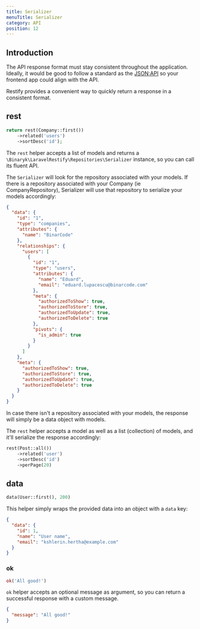 ```yaml
---
title: Serializer
menuTitle: Serializer
category: API
position: 12
---
```


## Introduction

The API response format must stay consistent throughout the application. Ideally, it would be good to follow a standard as
the [JSON:API](https://jsonapi.org/format/) so your frontend app could align with the API.

Restify provides a convenient way to quickly return a response in a consistent format.


## rest

```php
return rest(Company::first())
    ->related('users')
    ->sortDesc('id');
```

The `rest` helper accepts a list of models and returns a `\Binaryk\LaravelRestify\Repositories\Serializer` instance, so you can call its fluent API.

The `Serializer` will look for the repository associated with your models. If there is a repository associated with your Company (ie CompanyRepository), Serializer will use that repository to serialize your models accordingly:

```json
{
  "data": {
    "id": "1",
    "type": "companies",
    "attributes": {
      "name": "BinarCode"
    },
    "relationships": {
      "users": [
        {
          "id": "1",
          "type": "users",
          "attributes": {
            "name": "Eduard",
            "email": "eduard.lupacescu@binarcode.com"
          },
          "meta": {
            "authorizedToShow": true,
            "authorizedToStore": true,
            "authorizedToUpdate": true,
            "authorizedToDelete": true
          },
          "pivots": {
            "is_admin": true
          }
        }
      ]
    },
    "meta": {
      "authorizedToShow": true,
      "authorizedToStore": true,
      "authorizedToUpdate": true,
      "authorizedToDelete": true
    }
  }
}
```

In case there isn't a repository associated with your models, the response will simply be a data object with models.

The `rest` helper accepts a model as well as a list (collection) of models, and it'll serialize the response accordingly: 

```php
rest(Post::all())
    ->related('user')
    ->sortDesc('id')
    ->perPage(20)
```

## data

```php
data(User::first(), 200)
```

This helper simply wraps the provided data into an object with a `data` key:

```json
{
  "data": {
    "id": 1,
    "name": "User name",
    "email": "kshlerin.hertha@example.com"
  }
}
```

### ok

```php
ok('All good!')
```

`ok` helper accepts an optional message as argument, so you can return a successful response with a custom message.

```json
{
  "message": "All good!"
}
```
